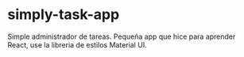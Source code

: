 # simply-task-app

Simple administrador de tareas. Pequeña app que hice para aprender React, use la libreria de estilos Material UI.
